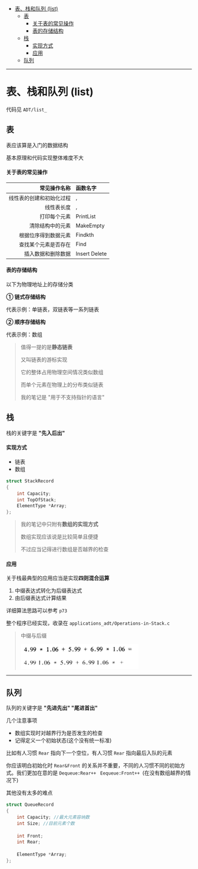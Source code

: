 - [表、栈和队列 (list)](#表栈和队列-list)
  - [表](#表)
      - [关于表的常见操作](#关于表的常见操作)
      - [表的存储结构](#表的存储结构)
  - [栈](#栈)
      - [实现方式](#实现方式)
      - [应用](#应用)
  - [队列](#队列)

---

# 表、栈和队列 (list)

代码见 `ADT/list_`

## 表

表应该算是入门的数据结构

基本原理和代码实现整体难度不大

#### 关于表的常见操作

|             常见操作名称 | 函数名字      |
| -----------------------: | :------------ |
| 线性表的创建和初始化过程 | ,             |
|               线性表长度 | ,             |
|             打印每个元素 | PrintList     |
|         清除结构中的元素 | MakeEmpty     |
|     根据位序得到数据元素 | Findkth       |
|     查找某个元素是否存在 | Find          |
|       插入数据和删除数据 | Insert Delete |

#### 表的存储结构

以下为物理地址上的存储分类

**① 链式存储结构**

代表示例：单链表，双链表等一系列链表

**② 顺序存储结构**

代表示例：数组

> 值得一提的是**静态链表**
> 
> 又叫链表的游标实现
> 
> 它的整体占用物理空间情况类似数组
> 
> 而单个元素在物理上的分布类似链表
> 
> 我的笔记是 "用于不支持指针的语言"

## 栈

栈的关键字是 **"先入后出"**

#### 实现方式
* 链表
* 数组

```c
struct StackRecord
{
    int Capacity;
    int TopOfStack;
    ElementType *Array;
};
```


> 我的笔记中只附有**数组的实现方式**
> 
> 数组实现应该说是比较简单且便捷
> 
> 不过应当记得进行数组是否越界的检查

#### 应用
关于栈最典型的应用应当是实现**四则混合运算**

1. 中缀表达式转化为后缀表达式
2. 由后缀表达式计算结果

详细算法思路可以参考 `p73`

整个程序已经实现，收录在 `applications_adt/Operations-in-Stack.c`

> 中缀与后缀  
> 
> ![](image/2021-11-29-22-47-22.png)

---

## 队列
队列的关键字是 **"先进先出" "尾进首出"**

几个注意事项
* 数组实现时对越界行为是否发生的检查
* 记得定义一个初始状态(这个没有统一标准)

比如有人习惯 `Rear` 指向下一个空位，有人习惯 `Rear` 指向最后入队的元素

你应该明白初始化时 `Rear&Front` 的关系并不重要，不同的人习惯不同的初始方式。我们更加在意的是 `Dequeue:Rear++ ` `Eequeue:Front++ `(在没有数组越界的情况下)

其他没有太多的难点

```c
struct QueueRecord
{
    int Capacity; //最大元素容纳数
    int Size; //目前元素个数

    int Front;
    int Rear;

    ElementType *Array;
};
```